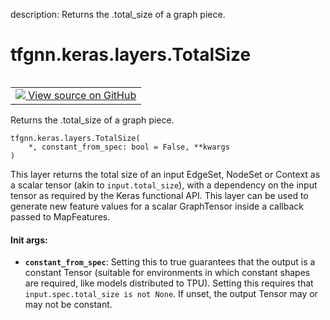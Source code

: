 description: Returns the .total_size of a graph piece.

<div itemscope itemtype="http://developers.google.com/ReferenceObject">
<meta itemprop="name" content="tfgnn.keras.layers.TotalSize" />
<meta itemprop="path" content="Stable" />
<meta itemprop="property" content="__init__"/>
<meta itemprop="property" content="__new__"/>
</div>

# tfgnn.keras.layers.TotalSize

<!-- Insert buttons and diff -->

<table class="tfo-notebook-buttons tfo-api nocontent" align="left">
<td>
  <a target="_blank" href="https://github.com/tensorflow/gnn/tree/master/tensorflow_gnn/keras/layers/map_features.py#L288-L323">
    <img src="https://www.tensorflow.org/images/GitHub-Mark-32px.png" />
    View source on GitHub
  </a>
</td>
</table>



Returns the .total_size of a graph piece.

<pre class="devsite-click-to-copy prettyprint lang-py tfo-signature-link">
<code>tfgnn.keras.layers.TotalSize(
    *, constant_from_spec: bool = False, **kwargs
)
</code></pre>



<!-- Placeholder for "Used in" -->

This layer returns the total size of an input EdgeSet, NodeSet or Context
as a scalar tensor (akin to `input.total_size`), with a dependency on the
input tensor as required by the Keras functional API. This layer can be used
to generate new feature values for a scalar GraphTensor inside a callback
passed to MapFeatures.

#### Init args:


* <b>`constant_from_spec`</b>: Setting this to true guarantees that the output is a
  constant Tensor (suitable for environments in which constant shapes are
  required, like models distributed to TPU). Setting this requires that
  `input.spec.total_size is not None`. If unset, the output Tensor may or
  may not be constant.


